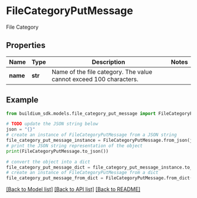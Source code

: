 # FileCategoryPutMessage

File Category

## Properties

Name | Type | Description | Notes
------------ | ------------- | ------------- | -------------
**name** | **str** | Name of the file category. The value cannot exceed 100 characters. | 

## Example

```python
from buildium_sdk.models.file_category_put_message import FileCategoryPutMessage

# TODO update the JSON string below
json = "{}"
# create an instance of FileCategoryPutMessage from a JSON string
file_category_put_message_instance = FileCategoryPutMessage.from_json(json)
# print the JSON string representation of the object
print(FileCategoryPutMessage.to_json())

# convert the object into a dict
file_category_put_message_dict = file_category_put_message_instance.to_dict()
# create an instance of FileCategoryPutMessage from a dict
file_category_put_message_from_dict = FileCategoryPutMessage.from_dict(file_category_put_message_dict)
```
[[Back to Model list]](../README.md#documentation-for-models) [[Back to API list]](../README.md#documentation-for-api-endpoints) [[Back to README]](../README.md)


